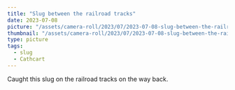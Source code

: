 ```yaml
---
title: "Slug between the railroad tracks"
date: 2023-07-08
picture: "/assets/camera-roll/2023/07/2023-07-08-slug-between-the-railroad-tracks/20230709_023848270_iOS.jpg"
thumbnail: "/assets/camera-roll/2023/07/2023-07-08-slug-between-the-railroad-tracks/20230709_023848270_iOS-thumbnail.jpg"
type: picture
tags:
  - slug
  - Cathcart
---
```

Caught this slug on the railroad tracks on the way back.